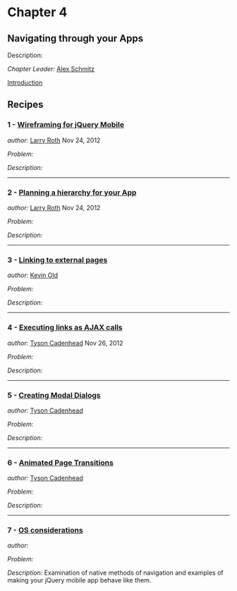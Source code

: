# Chapter 4

## Navigating through your Apps

Description: 

*Chapter Leader:* <a href="mailto:arschmitz@gmail.com">Alex Schmitz</a>

<a href="/jquerymobilecookbook/book/blob/master/4-navigating-through-your-apps/introduction.adoc">Introduction</a>

## Recipes

### 1 - <a href="/jquerymobilecookbook/book/blob/master/4-navigating-through-your-apps/recipe-1.adoc">Wireframing for jQuery Mobile </a>
*author:* <a href="mailto:ldroth@gmail.com">Larry Roth</a> Nov 24, 2012

*Problem:*

*Description:* 

---

### 2 - <a href="/jquerymobilecookbook/book/blob/master/4-navigating-through-your-apps/recipe-2.adoc">Planning a hierarchy for your App</a>
*author:* <a href="mailto:ldroth@gmail.com">Larry Roth</a> Nov 24, 2012

*Problem:*

*Description:* 

--- 

### 3 - <a href="/jquerymobilecookbook/book/blob/master/4-navigating-through-your-apps/recipe-3.adoc">Linking to external pages </a> 
*author:* <a href="mailto:kevin@kevinold.com">Kevin Old</a>

*Problem:*

*Description:* 

---

### 4 - <a href="/jquerymobilecookbook/book/blob/master/4-navigating-through-your-apps/recipe-4.adoc">Executing links as AJAX calls </a>
*author:* <a href="mailto:tcadenhead@appendto.com">Tyson Cadenhead</a> Nov 26, 2012

*Problem:*

*Description:* 

---

### 5 - <a href="/jquerymobilecookbook/book/blob/master/4-navigating-through-your-apps/recipe-5.adoc">Creating Modal Dialogs </a>
*author:* <a href="mailto:tcadenhead@appendto.com">Tyson Cadenhead</a>

*Problem:*

*Description:* 

---

### 6 - <a href="/jquerymobilecookbook/book/blob/master/4-navigating-through-your-apps/recipe-6.adoc">Animated Page Transitions </a>
*author:* <a href="mailto:tcadenhead@appendto.com">Tyson Cadenhead</a>

*Problem:*

*Description:* 

---

### 7 - <a href="/jquerymobilecookbook/book/blob/master/4-navigating-through-your-apps/recipe-7.adoc">OS considerations</a>
*author:* <a href="mailto:"></a>

*Problem:*

*Description:* Examination of native methods of navigation and examples of making your jQuery mobile app behave like them.